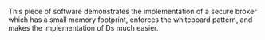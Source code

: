 This piece of software demonstrates the implementation of a secure broker which has a small memory footprint, enforces the whiteboard pattern, and makes the implementation of Ds much easier.